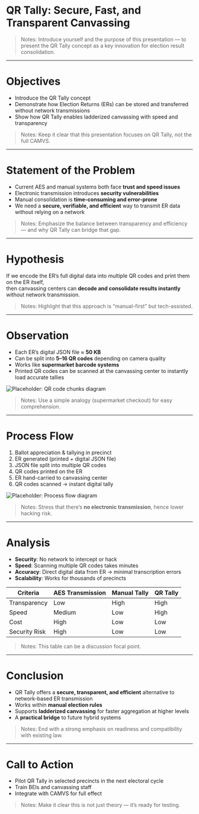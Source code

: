 # QR Tally: Secure, Fast, and Transparent Canvassing

> Notes:
> Introduce yourself and the purpose of this presentation — to present the QR Tally concept as a key innovation for election result consolidation.

---

# Objectives

- Introduce the QR Tally concept
- Demonstrate how Election Returns (ERs) can be stored and transferred without network transmissions
- Show how QR Tally enables ladderized canvassing with speed and transparency

> Notes:
> Keep it clear that this presentation focuses on QR Tally, not the full CAMVS.

---

# Statement of the Problem

- Current AES and manual systems both face **trust and speed issues**
- Electronic transmission introduces **security vulnerabilities**
- Manual consolidation is **time-consuming and error-prone**
- We need a **secure, verifiable, and efficient** way to transmit ER data without relying on a network

> Notes:
> Emphasize the balance between transparency and efficiency — and why QR Tally can bridge that gap.

---

# Hypothesis

If we encode the ER’s full digital data into multiple QR codes and print them on the ER itself,  
then canvassing centers can **decode and consolidate results instantly** without network transmission.

> Notes:
> Highlight that this approach is “manual-first” but tech-assisted.

---

# Observation

- Each ER’s digital JSON file ≈ **50 KB**
- Can be split into **5–16 QR codes** depending on camera quality
- Works like **supermarket barcode systems**
- Printed QR codes can be scanned at the canvassing center to instantly load accurate tallies

![Placeholder: QR code chunks diagram](placeholder-qr-chunks.png)

> Notes:
> Use a simple analogy (supermarket checkout) for easy comprehension.

---

# Process Flow

1. Ballot appreciation & tallying in precinct
2. ER generated (printed + digital JSON file)
3. JSON file split into multiple QR codes
4. QR codes printed on the ER
5. ER hand-carried to canvassing center
6. QR codes scanned → instant digital tally

![Placeholder: Process flow diagram](placeholder-process-flow.png)

> Notes:
> Stress that there’s **no electronic transmission**, hence lower hacking risk.

---

# Analysis

- **Security**: No network to intercept or hack
- **Speed**: Scanning multiple QR codes takes minutes
- **Accuracy**: Direct digital data from ER → minimal transcription errors
- **Scalability**: Works for thousands of precincts

| Criteria      | AES Transmission | Manual Tally | QR Tally |
|---------------|------------------|--------------|----------|
| Transparency  | Low               | High         | High     |
| Speed         | Medium            | Low          | High     |
| Cost          | High              | Low          | Low      |
| Security Risk | High              | Low          | Low      |

> Notes:
> This table can be a discussion focal point.

---

# Conclusion

- QR Tally offers a **secure, transparent, and efficient** alternative to network-based ER transmission
- Works within **manual election rules**
- Supports **ladderized canvassing** for faster aggregation at higher levels
- A **practical bridge** to future hybrid systems

> Notes:
> End with a strong emphasis on readiness and compatibility with existing law.

---

# Call to Action

- Pilot QR Tally in selected precincts in the next electoral cycle
- Train BEIs and canvassing staff
- Integrate with CAMVS for full effect

> Notes:
> Make it clear this is not just theory — it’s ready for testing.
